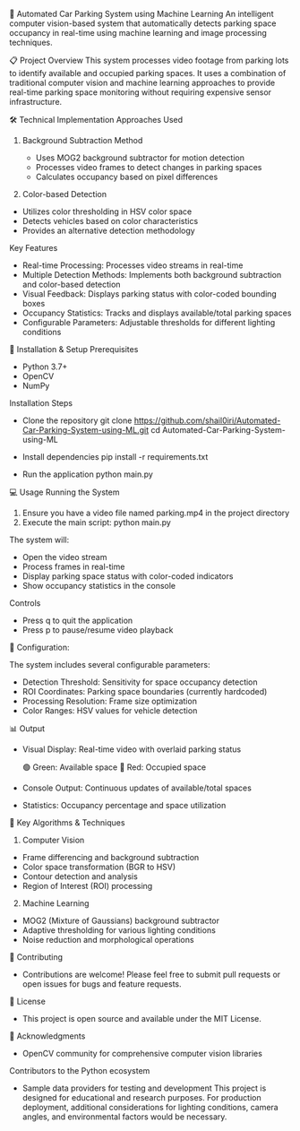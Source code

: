 🚗 Automated Car Parking System using Machine Learning
An intelligent computer vision-based system that automatically detects parking space occupancy in real-time using machine learning and image processing techniques.

📋 Project Overview
This system processes video footage from parking lots to identify available and occupied parking spaces. It uses a combination of traditional computer vision and machine learning approaches to provide real-time parking space monitoring without requiring expensive sensor infrastructure.

🛠️ Technical Implementation
Approaches Used
1. Background Subtraction Method
   - Uses MOG2 background subtractor for motion detection
   - Processes video frames to detect changes in parking spaces
   - Calculates occupancy based on pixel differences

2. Color-based Detection
- Utilizes color thresholding in HSV color space
- Detects vehicles based on color characteristics
- Provides an alternative detection methodology

Key Features
- Real-time Processing: Processes video streams in real-time
- Multiple Detection Methods: Implements both background subtraction and color-based detection
- Visual Feedback: Displays parking status with color-coded bounding boxes
- Occupancy Statistics: Tracks and displays available/total parking spaces
- Configurable Parameters: Adjustable thresholds for different lighting conditions

🚀 Installation & Setup
Prerequisites
- Python 3.7+
- OpenCV
- NumPy

Installation Steps
- Clone the repository
git clone https://github.com/shail0iri/Automated-Car-Parking-System-using-ML.git
cd Automated-Car-Parking-System-using-ML

- Install dependencies
pip install -r requirements.txt

- Run the application
python main.py


💻 Usage
Running the System
1. Ensure you have a video file named parking.mp4 in the project directory
2. Execute the main script:
    python main.py


The system will:
- Open the video stream
- Process frames in real-time
- Display parking space status with color-coded indicators
- Show occupancy statistics in the console

Controls
- Press q to quit the application
- Press p to pause/resume video playback

🔧 Configuration:

The system includes several configurable parameters:
- Detection Threshold: Sensitivity for space occupancy detection
- ROI Coordinates: Parking space boundaries (currently hardcoded)
- Processing Resolution: Frame size optimization
- Color Ranges: HSV values for vehicle detection

📊 Output
- Visual Display: Real-time video with overlaid parking status

  🟢 Green: Available space
  🔴 Red: Occupied space

- Console Output: Continuous updates of available/total spaces
- Statistics: Occupancy percentage and space utilization

🎯 Key Algorithms & Techniques
1. Computer Vision
- Frame differencing and background subtraction
- Color space transformation (BGR to HSV)
- Contour detection and analysis
- Region of Interest (ROI) processing

2. Machine Learning
- MOG2 (Mixture of Gaussians) background subtractor
- Adaptive thresholding for various lighting conditions
- Noise reduction and morphological operations

🤝 Contributing
- Contributions are welcome! Please feel free to submit pull requests or open issues for bugs and feature requests.

📝 License
- This project is open source and available under the MIT License.

🙏 Acknowledgments
- OpenCV community for comprehensive computer vision libraries

Contributors to the Python ecosystem

- Sample data providers for testing and development
This project is designed for educational and research purposes. For production deployment, additional considerations for lighting conditions, camera angles, and environmental factors would be necessary.
